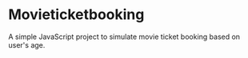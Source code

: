 # Movieticketbooking
A simple JavaScript project to simulate movie ticket booking based on user's age.

